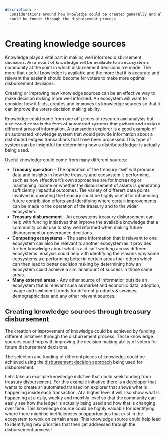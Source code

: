 ```yaml
---
description: >-
  Considerations around how knowledge could be created generally and also how it
  could be funded through the disbursement process
---
```


# Creating knowledge sources

Knowledge plays a vital part in making well informed disbursement decisions. An amount of knowledge will be available to an ecosystems community at the point in which disbursement decisions are made. The more that useful knowledge is available and the more that it is accurate and relevant the easier it should become for voters to make more optimal disbursement decisions.

Creating or improving new knowledge sources can be an effective way to make decision making more well informed. An ecosystem will want to consider how it finds, creates and improves its knowledge sources so that it can improve the voters decision making ability.

Knowledge could come from one off pieces of research and analysis but also could come in the form of automated systems that gathers and analyse different areas of information. A transaction explorer is a good example of an automated knowledge system that would provide information about a distributed ledgers transactions that have been processed. This type of system can be insightful for determining how a distributed ledger is actually being used.



Useful knowledge could come from many different sources:

* **Treasury operation** - The operation of the treasury itself will produce data and insights in how the treasury and ecosystem is performing, such as how effective it’s own approaches are for increasing or maintaining income or whether the disbursement of assets is generating sufficiently impactful outcomes. The variety of different data points involved in operating the treasury could be highly useful for influencing future contribution efforts and identifying where certain improvements can be made to the operation of the treasury and to the wider ecosystem.
* **Treasury disbursement** - An ecosystems treasury disbursement can help with funding initiatives that improve the available knowledge that a community could use to stay well informed when making future disbursement or governance decisions.
* **Competing ecosystems** - The same information that is relevant to one ecosystem can also be relevant to another ecosystem as it provides further knowledge about what is and isn’t working across different ecosystems. Analysis could help with identifying the reasons why some ecosystems are performing better in certain areas than others which can then lead to better decision making by determining how an ecosystem could achieve a similar amount of success in those same areas.
* **Many external areas** - Any other source of information outside an ecosystem that is relevant such as market and economic data, adoption, usage and sentiment trends for different products & services, demographic data and any other relevant sources.



## Creating knowledge sources through treasury disbursement

The creation or improvement of knowledge could be achieved by funding different initiatives through the disbursement process. Those knowledge sources could help with improving the decision making ability of voters for future disbursement decisions.

The selection and funding of different pieces of knowledge could be achieved using the [disbursement decision approach](../disbursement-approaches/decision-approaches/) being used for disbursement.

Let’s take an example knowledge initiative that could seek funding from treasury disbursement. For this example initiative there is a developer that wants to create an automated transaction explorer that shows what is happening inside each transaction. At a higher level it will also show what is happening at a daily, weekly and monthly level so that the community can easily see how the ledger is actually being used and how that is changing over time. This knowledge source could be highly valuable for identifying where there might be inefficiencies or opportunities that exist in the ecosystem to work on certain areas. This knowledge source could help lead to identifying new priorities that then get addressed through the disbursement process!
